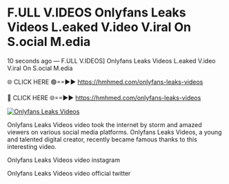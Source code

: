 # F.ULL V.IDEOS Onlyfans Leaks Videos L.eaked V.ideo V.iral On S.ocial M.edia

10 seconds ago — F.ULL V.IDEOS] Onlyfans Leaks Videos L.eaked V.ideo V.iral On S.ocial M.edia

🌐 CLICK HERE 🟢==►► https://hmhmed.com/onlyfans-leaks-videos

🔴 CLICK HERE 🌐==►► https://hmhmed.com/onlyfans-leaks-videos

[![Onlyfans Leaks Videos](https://i.imgur.com/dJHk4Zq.gif)](https://hmhmed.com/onlyfans-leaks-videos)

Onlyfans Leaks Videos video took the internet by storm and amazed viewers on various social media platforms. Onlyfans Leaks Videos, a young and talented digital creator, recently became famous thanks to this interesting video.

Onlyfans Leaks Videos video instagram

Onlyfans Leaks Videos video official twitter